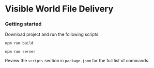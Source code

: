 # Visible World File Delivery

### Getting started
Download project and run the following scripts

`npm run build`

`npm run server`

Review the `scripts` section in `package.json` for the full list of commands.
